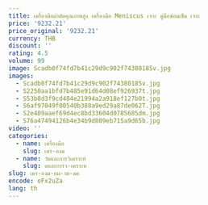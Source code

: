 ```yaml
---
title: เครื่องมือผ่าตัดคุณภาพสูง เครื่องมือ Meniscus เจาะ คู่มือซ่อมเข็ม เจาะ
price: '9232.21'
price_original: '9232.21'
currency: THB
discount: ''
rating: 4.5
volume: 99
image: Scadb0f74fd7b41c29d9c902f74380185v.jpg
images:
  - Scadb0f74fd7b41c29d9c902f74380185v.jpg
  - S2250aa1bfd7b485e91d64d08ef926937t.jpg
  - S53b8d3f9cd484e21994a2a918ef127b0t.jpg
  - S6af97049f00540b388a9ed29a87de062T.jpg
  - S2e409aaef69d4ec8bd33604d0785685dm.jpg
  - S76a47494126b4e34b9d809eb715a9d65b.jpg
video: ''
categories:
  - name: เครื่องมือ
    slug: เคร-องม
  - name: วัดและการวิเคราะห์
    slug: ดและการว-เคราะห
slug: เคร-องม-อผ-าต-ดค
encode: oFx2uZa
lang: th
---
```

  